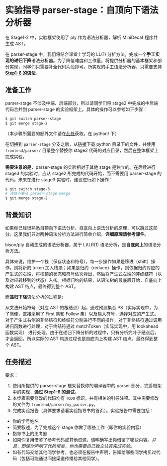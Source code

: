 # 实验指导 parser-stage：自顶向下语法分析器

 在 Stage1-2 中，实验框架使用了 ply 作为语法分析器，解析 MiniDecaf 程序并生成 AST。

在 parser-stage 中，我们将结合课堂上学习的 LL(1) 分析方法，完成一个**手工实现的递归下降**语法分析器。为了降低难度和工作量，将提供分析器的基本框架和部分实现，同学们只需要补全代码片段即可。所实现的手工语法分析器，只需要支持 [**Step1-6 的语法**](spec.md)。

## 准备工作


parser-stage 不涉及中端、后端部分，所以请同学们将 stage2 中完成的中后端代码合并到 parser-stage 的实验框架上。具体的操作可以参考如下步骤：

```bash
$ git switch parser-stage
$ git merge stage-2
```

（本步骤所需要的额外文件请在[此处](https://cloud.tsinghua.edu.cn/d/9b34fdf53a3c48b8bc52/)获取，在 python/ 下）

在切换到 `parser-stage` 分支之后，从[链接](https://cloud.tsinghua.edu.cn/d/9b34fdf53a3c48b8bc52/)下载 python 目录下的文件，并使用 `frontend/parser/` 目录整个替换你 stage2 代码的对应目录，然后在整体框架上完成实验。

**需要注意的是**，parser-stage 的实验相对于其他 stage 是独立的。在后续进行 stage3 的实验时，应从 stage2 所完成的代码开始，而不需要用 parser-stage 的代码。未来在进行 stage3 实验时，建议进行如下操作：

```bash
$ git switch stage-3
# 注意不要从 parser-stage merge
$ git merge stage-2
```

## 背景知识

如果你已经很熟悉自顶向下语法分析、自底向上语法分析的原理，可以跳过这部分。这里我们只对两种语法分析方法进行简单介绍，**详细原理请参考课件**。

bison/ply 自动生成的语法分析器，属于 LALR(1) 语法分析，是**自底向上**的语法分析方法。
     
具体来说，维护一个栈（保存状态和符号），每一步操作如果是移进（shift）操作，则将新的 token 加入栈顶；如果是归约（reduce）操作，则依据归约对应的产生式的右端，将栈顶的状态和符号依次弹出，然后将产生式左端的非终结符（以及对应转移到的状态）入栈。根据归约的结果，从语法树的最底层开始，自底向上构建 AST 结点，最终得到整个 AST。


而**递归下降**语法分析的过程是:

从文法开始符号（对应 AST 的根结点）起，通过预测集合 PS（实际实现中，为了简便，直接采用了 First 集和 Follow 集）以及输入符号，选择对应的产生式。对于产生式右侧的非终结符和终结符分别进行不同的操作，对于非终结符通过调用递归函数进行处理，对于终结符通过 matchToken（实际实现中，用 lookahead 函数实现） 进行处理。由于在递归下降分析的过程中，只有分析完叶子结点后，才会返回，所以实际的 AST 构造过程也是自底向上构建 AST 结点，最终得到整个 AST。


## 任务描述

要求：
1. 使用所提供的 parser-stage 框架替换你的编译器中的 parser 部分，完善框架中的实现，**通过 Step1-6 的测试**。
2. 本步骤需要修改的代码均有 `TODO` 标识，并有相关的引导注释。其中需要修改的文件为 `frontend/parser/my_parser.py`。
3. 完成实验报告（具体要求请看实验指导书的首页）。实验报告中需要包括：
  * 你的学号姓名
  * 简要叙述，为了完成这个 stage 你做了哪些工作（即你的实验内容）
  * 指导书上的思考题
  * 如果你复用借鉴了参考代码或其他资源，请明确写出你借鉴了哪些内容。*并且，即使你声明了代码借鉴，你也需要自己独立认真完成实验。*
  * 如有代码交给其他同学参考，也必须在报告中声明，告知给哪些同学拷贝过代码（包括可能通过间接渠道传播给其他同学）。